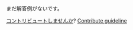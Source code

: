 
まだ解答例がないです。

[コントリビュートしませんか](https://github.com/BFEdev/BFE.dev-solutions/blob/main/question/what-is-that-your-team-upset-you-the-most_ja.md)?  [Contribute guideline](https://github.com/BFEdev/BFE.dev-solutions#how-to-contribute)

